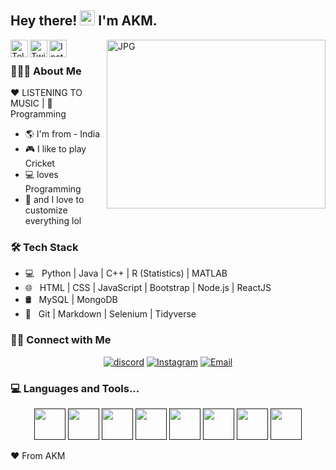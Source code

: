 <h2> Hey there! <img src="https://raw.githubusercontent.com/MartinHeinz/MartinHeinz/master/wave.gif" width="24px">
 I'm AKM.</h2>

<a href="https://discord.gg/CV85JeY">
  <img align="left" alt="Telegram" width="28px" src="https://cdn.jsdelivr.net/npm/simple-icons@v3/icons/discord.svg" />
</a>
<a href="https://twitter.com/ArtsByAKM?t=5uaHV7RkXMEQKHTRyldqCw&s=09">
  <img align="left" alt="Twitter" width="28px" src="https://cdn.jsdelivr.net/npm/simple-icons@v3/icons/twitter.svg" />
</a>
<a href="https://instagram.com/_kunjan01">
  <img align="left" alt="Instagram" width="28px" src="https://cdn.jsdelivr.net/npm/simple-icons@v3/icons/instagram.svg" />
</a>
<img align="right" height="270px" width="350px" alt="JPG" src="https://media.discordapp.net/attachments/804585666469167154/904610837195534336/b93dc1c952e934ca389acd90f964eed7.jpg" />

&nbsp;&nbsp; <h3> 👨🏻‍💻 About Me </h3>
 :heart: LISTENING TO MUSIC  | :blue_heart: Programming

- :earth_americas: I'm from - India
- :video_game: I like to play Cricket
- 💻  loves Programming
- :gem: and I love to customize everything lol

<h3>🛠 Tech Stack</h3>

- 💻 &nbsp; Python | Java | C++ | R (Statistics) | MATLAB
- 🌐 &nbsp; HTML | CSS | JavaScript | Bootstrap | Node.js | ReactJS
- 🛢 &nbsp; MySQL | MongoDB
- 🔧 &nbsp; Git | Markdown | Selenium | Tidyverse


<h3> 🤝🏻 Connect with Me </h3>

<p align="center">
<!--<a href="https://www.adityavsingh.com/"><img alt="Website" src="https://img.shields.io/badge/Website-www.adityavsingh.com-blue?style=flat-square&logo=google-chrome"></a>-->
<a href="https://discord.gg/CV85JeY"><img alt="discord" src="https://img.shields.io/discord/739811034734264422?label=DISCORD&logo=discord&logoColor=fff"></a>
<a href="https://instagram.com/_kunjan01?utm_medium=copy_link"><img alt="Instagram" src="https://img.shields.io/badge/Instagram-kunjan01-blue?style=flat-square&logo=instagram"></a>
<a href="mailto:ritikdhayal@gmail.com"><img alt="Email" src="https://img.shields.io/badge/Email-ritikdhayal-blue?style=flat-square&logo=gmail"></a>
</p>
<h3> 💻 Languages and Tools...</h3>

<p align="center">
<code><a href="" target="_blank"><img height="50" src="https://www.vectorlogo.zone/logos/w3_html5/w3_html5-ar21.svg"></a></code>
<code><a href="" target="_blank"><img height="50" src="https://www.vectorlogo.zone/logos/java/java-horizontal.svg"></a></code>
<code><a href="" target="_blank"><img height="50" src="https://www.vectorlogo.zone/logos/javascript/javascript-horizontal.svg"></a></code>
<code><a href="" target="_blank"><img height="50" src="https://www.vectorlogo.zone/logos/python/python-official.svg"></a></code>
<code><a href="" target="_blank"><img height="50" src="https://www.vectorlogo.zone/logos/ruby-lang/ruby-lang-horizontal.svg"></a></code>
<code><a href="" target="_blank"><img height="50" src="https://www.vectorlogo.zone/logos/netlifyapp_watercss/netlifyapp_watercss-official.svg"></a></code>
<code><a href="" target="_blank"><img height="50" src="https://www.vectorlogo.zone/logos/json/json-ar21.svg"></a></code>
<code><a href="" target="_blank"><img height="50" src="https://www.vectorlogo.zone/logos/php/php-ar21.svg"></a></code>
</p>


❤️ From AKM
